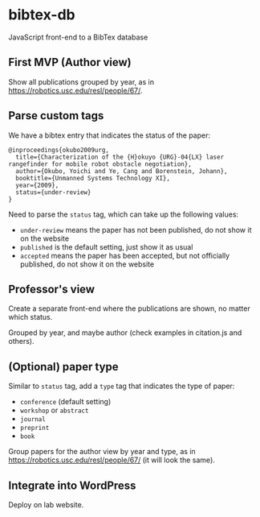 # bibtex-db
JavaScript front-end to a BibTex database

## First MVP (Author view)

Show all publications grouped by year, as in https://robotics.usc.edu/resl/people/67/.

## Parse custom tags

We have a bibtex entry that indicates the status of the paper:

```
@inproceedings{okubo2009urg,
  title={Characterization of the {H}okuyo {URG}-04{LX} laser rangefinder for mobile robot obstacle negotiation},
  author={Okubo, Yoichi and Ye, Cang and Borenstein, Johann},
  booktitle={Unmanned Systems Technology XI},
  year={2009},
  status={under-review}
}
```

Need to parse the `status` tag, which can take up the following values:

* `under-review` means the paper has not been published, do not show it on the website
* `published` is the default setting, just show it as usual
* `accepted` means the paper has been accepted, but not officially published, do not show it on the website

## Professor's view

Create a separate front-end where the publications are shown, no matter which status.

Grouped by year, and maybe author (check examples in citation.js and others).

## (Optional) paper type

Similar to `status` tag, add a `type` tag that indicates the type of paper:

* `conference` (default setting)
* `workshop` or `abstract`
* `journal`
* `preprint`
* `book`

Group papers for the author view by year and type, as in https://robotics.usc.edu/resl/people/67/ (it will look the same).

## Integrate into WordPress

Deploy on lab website.
